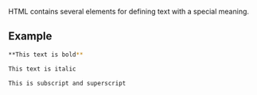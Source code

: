 HTML contains several elements for defining text with a special meaning.

## Example
```bash
**This text is bold**

This text is italic

This is subscript and superscript
```

